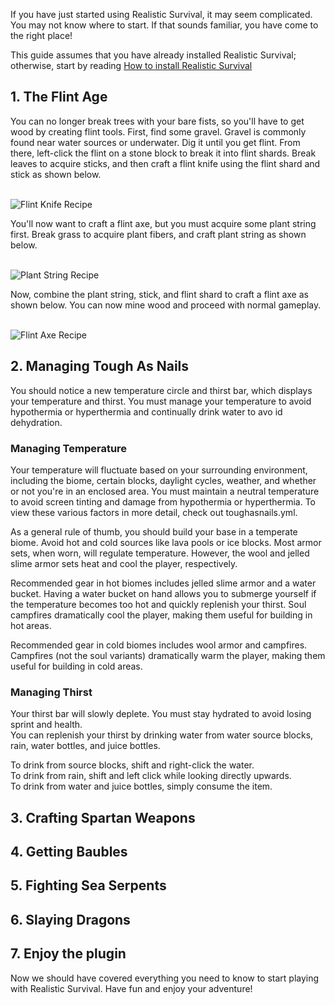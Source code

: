 If you have just started using Realistic Survival, it may seem complicated.
You may not know where to start.
If that sounds familiar, you have come to the right place!

This guide assumes that you have already installed Realistic Survival; otherwise, start by reading [How to install Realistic Survival](https://github.com/ValMobile/RealisticSurvival/wiki/Installing-Realistic-Survival)

## 1. The Flint Age
You can no longer break trees with your bare fists, so you'll have to get wood by creating flint tools. First, find some gravel. Gravel is commonly found near water sources or underwater. Dig it until you get flint. From there, left-click the flint on a stone block to break it into flint shards. Break leaves to acquire sticks, and then craft a flint knife using the flint shard and stick as shown below.<br><br>

![Flint Knife Recipe](https://raw.githubusercontent.com/ValMobile/RealisticSurvival-Wiki/master/images/flint-knife-recipe.png)

You'll now want to craft a flint axe, but you must acquire some plant string first. Break grass to acquire plant fibers, and craft plant string as shown below. <br><br>

![Plant String Recipe](https://raw.githubusercontent.com/ValMobile/RealisticSurvival-Wiki/master/images/plant-string-recipe.png)

Now, combine the plant string, stick, and flint shard to craft a flint axe as shown below. You can now mine wood and proceed with normal gameplay.<br><br>

![Flint Axe Recipe](https://raw.githubusercontent.com/ValMobile/RealisticSurvival-Wiki/master/images/flint-axe-recipe.png)

## 2. Managing Tough As Nails
You should notice a new temperature circle and thirst bar, which displays your temperature and thirst. You must manage your temperature to avoid hypothermia or hyperthermia and continually drink water to avo id dehydration.

### Managing Temperature
Your temperature will fluctuate based on your surrounding environment, including the biome, certain blocks, daylight cycles, weather, and whether or not you're in an enclosed area. 
You must maintain a neutral temperature to avoid screen tinting and damage from hypothermia or hyperthermia. 
To view these various factors in more detail, check out toughasnails.yml.

As a general rule of thumb, you should build your base in a temperate biome. Avoid hot and cold sources like lava pools or ice blocks. Most armor sets, when worn, will regulate temperature. However, the wool and jelled slime armor sets heat and cool the player, respectively.

Recommended gear in hot biomes includes jelled slime armor and a water bucket. Having a water bucket on hand allows you to submerge yourself if the temperature becomes too hot and quickly replenish your thirst. Soul campfires dramatically cool the player, making them useful for building in hot areas.

Recommended gear in cold biomes includes wool armor and campfires. Campfires (not the soul variants) dramatically warm the player, making them useful for building in cold areas.

### Managing Thirst
Your thirst bar will slowly deplete. You must stay hydrated to avoid losing sprint and health.<br>
You can replenish your thirst by drinking water from water source blocks, rain, water bottles, and juice bottles.<br>


To drink from source blocks, shift and right-click the water.<br>
To drink from rain, shift and left click while looking directly upwards.<br>
To drink from water and juice bottles, simply consume the item.

## 3. Crafting Spartan Weapons

## 4. Getting Baubles

## 5. Fighting Sea Serpents

## 6. Slaying Dragons

## 7. Enjoy the plugin
Now we should have covered everything you need to know to start playing with Realistic Survival.
Have fun and enjoy your adventure!
